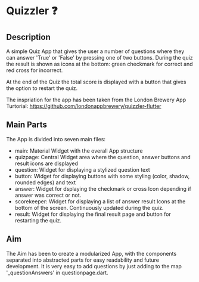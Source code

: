 # Quizzler ❓

## Description
A simple Quiz App that gives the user a number of questions where they can answer 'True' or 'False' by pressing one of two buttons. During the quiz the result is shown as icons at the bottom: green checkmark for correct and red cross for incorrect.

At the end of the Quiz the total score is displayed with a button that gives the option to restart the quiz.

The inspriation for the app has been taken from the London Brewery App Turtorial: https://github.com/londonappbrewery/quizzler-flutter

## Main Parts
The App is divided into seven main files:
- main: Material Widget with the overall App structure
- quizpage: Central Widget area where the question, answer buttons and result icons are displayed
- question: Widget for displaying a stylized question text
- button: Widget for displaying buttons with some styling (color, shadow, rounded edges) and text
- answer: Widget for dsplaying the checkmark or cross Icon depending if answer was correct or not.
- scorekeeper: Widget for displaying a list of answer result Icons at the bottom of the screen. Continuously updated during the quiz.
- result: Widget for displaying the final result page and button for restarting the quiz.

## Aim
The Aim has been to create a modularized App, with the components separated into abstracted parts for easy readability and future development.
It is very easy to add questions by just adding to the map '_questionAnswers' in questionpage.dart.

